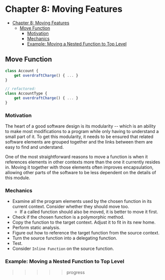 # Chapter 8: Moving Features

- [Chapter 8: Moving Features](#chapter-8-moving-features)
  - [Move Function](#move-function)
    - [Motivation](#motivation)
    - [Mechanics](#mechanics)
    - [Example: Moving a Nested Function to Top Level](#example-moving-a-nested-function-to-top-level)

## Move Function

```js
class Account {
    get overdraftCharge() { ... }
}

// refactored:
class AccountType {
    get overdraftCharge() { ... }
}
```

### Motivation

The heart of a good software design is its modularity -- which is an ability to
make most modifications to a program while only having to understand a small
part of it. To get this modularity, it needs to be ensured that related software
elements are grouped together and the links between them are easy to find and
understand.

One of the most straightforward reasons to move a function is when it references
elements in other contexts more than the one it currently resides in. Moving it
together with those elements often improves encapsulation, allowing other parts
of the software to be less dependent on the details of this module.

### Mechanics

- Examine all the program elements used by the chosen function in its current
  context. Consider whether they should move too.
  - If a called function should also be moved, it is better to move it first.
- Check if the chosen function is a polymorphic method.
- Copy the function to the target context. Adjust it to fit in its new home.
- Perform static analysis.
- Figure out how to reference the target function from the source context.
- Turn the source function into a delegating function.
- Test.
- Consider `Inline Function` on the source function.

### Example: Moving a Nested Function to Top Level

>>>>> progress
